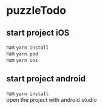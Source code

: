 # puzzleTodo

## start project iOS
run `yarn install`  
run `yarn pod`  
run `yarn ios`

## start project android
run `yarn install`  
open the project with android studio

